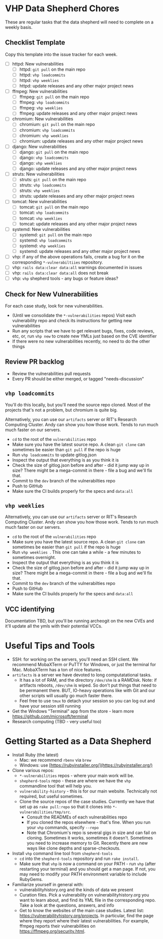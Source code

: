 # VHP Data Shepherd Chores

These are regular tasks that the data shepherd will need to complete on a weekly basis.

## Checklist Template

Copy this template into the issue tracker for each week.

- [ ] httpd: New vulnerabilities
    - [ ] httpd: `git pull` on the main repo
    - [ ] httpd: `vhp loadcommits`
    - [ ] httpd: `vhp weeklies`
    - [ ] httpd: update releases and any other major project news
- [ ] ffmpeg: New vulnerabilities
    - [ ] ffmpeg: `git pull` on the main repo
    - [ ] ffmpeg: `vhp loadcommits`
    - [ ] ffmpeg: `vhp weeklies`
    - [ ] ffmpeg: update releases and any other major project news
- [ ] chromium: New vulnerabilities
    - [ ] chromium: `git pull` on the main repo
    - [ ] chromium: `vhp loadcommits`
    - [ ] chromium: `vhp weeklies`
    - [ ] chromium: update releases and any other major project news
- [ ] django: New vulnerabilities
    - [ ] django: `git pull` on the main repo
    - [ ] django: `vhp loadcommits`
    - [ ] django: `vhp weeklies`
    - [ ] django: update releases and any other major project news
- [ ] struts: New vulnerabilities
    - [ ] struts: `git pull` on the main repo
    - [ ] struts: `vhp loadcommits`
    - [ ] struts: `vhp weeklies`
    - [ ] struts: update releases and any other major project news
- [ ] tomcat: New vulnerabilities
    - [ ] tomcat: `git pull` on the main repo
    - [ ] tomcat: `vhp loadcommits`
    - [ ] tomcat: `vhp weeklies`
    - [ ] tomcat: update releases and any other major project news
- [ ] systemd: New vulnerabilities
    - [ ] systemd: `git pull` on the main repo
    - [ ] systemd: `vhp loadcommits`
    - [ ] systemd: `vhp weeklies`
    - [ ] systemd: update releases and any other major project news
- [ ] vhp: if any of the above operations fails, create a bug for it on the corresponding `*-vulnerabiltiies` repository.
- [ ] vhp: `rails data:clear data:all` warnings documented in issues
- [ ] vhp: `rails data:clear data:all` does not break
- [ ] vhp: `vhp` shepherd tools - any bugs or feature ideas?

## Check for New Vulnerabilities

For each case study, look for new vulnerabilities.
  * (Until we consolidate the `*-vulnerabilities` repos) Visit each vulnerability repo and check its instructions for getting new vulnerabilities
  * Run any scripts that we have to get relevant bugs, fixes, code reviews, etc, or, run `vhp new` to create new YMLs just based on the CVE identifier
  * If there were no new vulnerabilities recently, no need to do the other things


## Review PR backlog

  * Review the vulnerabilities pull requests
  * Every PR should be either merged, or tagged "needs-discussion"

## `vhp loadcommits`

You'll do this locally, but you'll need the source repo cloned. Most of the projects that's not a problem, but chromium is quite big.

Alternatively, you can use our `artifacts` server or RIT's Research Computing Cluster. Andy can show you how those work. Tends to run much much faster on our servers.

* `cd` to the root of the `vulnerabilities` repo
* Make sure you have the latest source repo. A clean `git clone` can sometimes be easier than `git pull` if the repo is huge
* Run `vhp loadcommits` to update gitlog.json
* Inspect the output that everything is as you think it is
* Check the size of gitlog.json before and after - did it jump way up in size? There might be a mega-commit in there - file a bug and we'll fix that.
* Commit to the `dev` branch of the vulnerabilties repo
* Push to GitHub
* Make sure the CI builds properly for the specs and `data:all`


## `vhp weeklies`

Alternatively, you can use our `artifacts` server or RIT's Research Computing Cluster. Andy can show you how those work. Tends to run much much faster on our servers.

* `cd` to the root of the `vulnerabilities` repo
* Make sure you have the latest source repo. A clean `git clone` can sometimes be easier than `git pull` if the repo is huge
* Run `vhp weeklies `. This one can take a while - a few minutes to sometimes overnight.
* Inspect the output that everything is as you think it is
* Check the size of gitlog.json before and after - did it jump way up in size? There might be a mega-commit in there - file a bug and we'll fix that.
* Commit to the `dev` branch of the vulnerabilties repo
* Push to GitHub
* Make sure the CI builds properly for the specs and `data:all`

## VCC identifying

Documentation TBD, but you'll be running archeogit on the new CVEs and it'll update all the ymls with their potential VCCs.

# Useful Tips and Tools

* SSH: for working on the servers, you'll need an SSH client. We recommend MobaXTerm or PuTTY for Windows, or just the terminal for Mac. MobaXTerm has a ton of nice features.
* `artifacts` is a server we have devoted to long computatational tasks.
    * It has a lot of RAM, and the directory `/dev/shm` is a RAMDisk. Note: if artifacts reboots, `/dev/shm` is wiped. So don't put things that need to be permanent there. BUT, IO-heavy operations like with Git and our other scripts will usually go much faster there.
    * Feel free to use `tmux` to detach your session so you can log out and have your session still running
* Get the Windows "Terminal" app from the store - learn more https://github.com/microsoft/terminal
* Research computing (TBD - very useful too)

# Getting Started as a Data Shepherd

* Install Ruby (the latest)
    * Mac: we recommend `rbenv` via `brew`
    * Windows: use [https://rubyinstaller.org/](https://rubyinstaller.org/)
* Clone various repos:
    * `*-vulnerabilities` repos - where your main work will be.
    * `shepherd-tools` repo - these are where we have the `vhp` commandline tool that will help you.
    * `vulnerability-history` - this is for our main website. Technically not required, but useful sometimes.
    * Clone the source repos of the case studies. Currently we have that set up as `rake pull:repo` so that it clones into `*-vulnerabilities/tmp/src`.
        * Consult the READMEs of each vulnerabilities repo
        * If you cloned the repos elsewhere - that's fine. When you run your `vhp` commands, specify `--repo`
        * Note that Chromium's repo is several gigs in size and can fail on cloning. Sometimes it works, sometimes it doesn't. Sometimes you need to increase memory to Git. Recently there are new ways like clone depths and sparse-checkouts.
* Install `vhp` command line tool from `shepherd-tools`
    * `cd` into the `shepherd-tools` repository and run `rake install`.
    * Make sure that `vhp` is  now a command on your PATH - run `vhp` (after restarting your terminal) and you should get a man page. If not, you may need to modify your PATH environment variable to include RubyGems.
* Familiarize yourself in general with:
    * vulnerabilityhistory.org and the kinds of data we present
    * Curation files. Pick a vulnerability on vulnerabilityhistory.org you want to learn about, and find its YML file in the corresponding repo. Take a look at the questions, answers, and info
    * Get to know the websites of the main case studies. Latest list: https://vulnerabilityhistory.org/projects. In particular, find the page where they report where their latest vulnerabilities. For example, ffmpeg reports their vulnerabilities on https://ffmpeg.org/security.html.